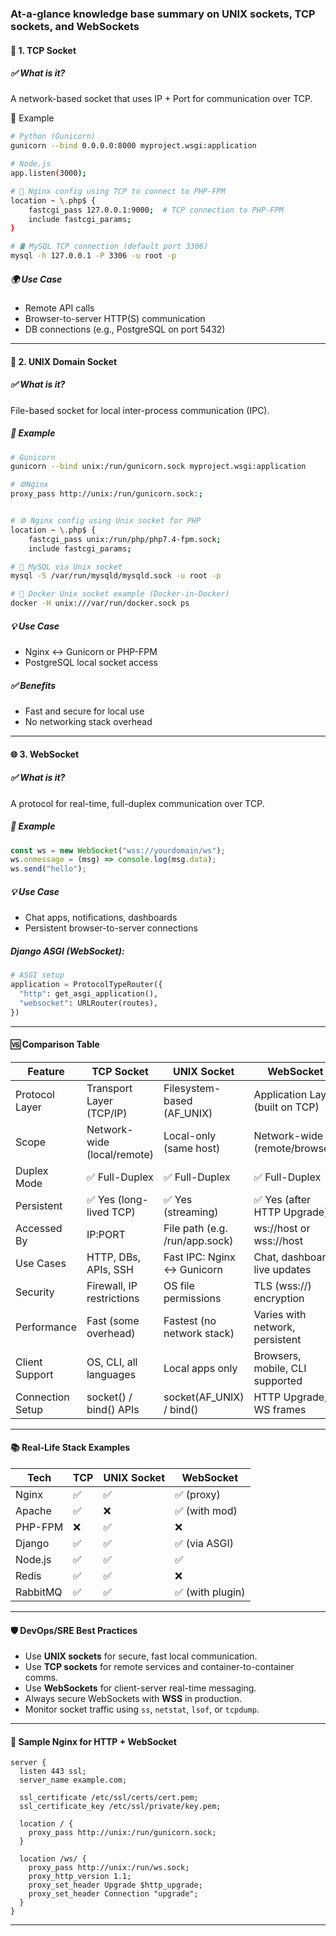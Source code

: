 ### At-a-glance knowledge base summary on UNIX sockets, TCP sockets, and WebSockets

#### 🔌 1. TCP Socket

##### ✅ What is it?
A network-based socket that uses IP + Port for communication over TCP.

🔧 Example
```bash
# Python (Gunicorn)
gunicorn --bind 0.0.0.0:8000 myproject.wsgi:application

# Node.js
app.listen(3000);

# 🧬 Nginx config using TCP to connect to PHP-FPM
location ~ \.php$ {
    fastcgi_pass 127.0.0.1:9000;  # TCP connection to PHP-FPM
    include fastcgi_params;
}

# 🛢️ MySQL TCP connection (default port 3306)
mysql -h 127.0.0.1 -P 3306 -u root -p

```

##### 🌍 Use Case
- Remote API calls
- Browser-to-server HTTP(S) communication
- DB connections (e.g., PostgreSQL on port 5432)

---

#### 📁 2. UNIX Domain Socket

##### ✅ What is it?
File-based socket for local inter-process communication (IPC).

##### 🔧 Example
```bash
# Gunicorn
gunicorn --bind unix:/run/gunicorn.sock myproject.wsgi:application

# ⚙️Nginx
proxy_pass http://unix:/run/gunicorn.sock:;


# ⚙️ Nginx config using Unix socket for PHP
location ~ \.php$ {
    fastcgi_pass unix:/run/php/php7.4-fpm.sock;
    include fastcgi_params;

# 🐬 MySQL via Unix socket
mysql -S /var/run/mysqld/mysqld.sock -u root -p

# 🐳 Docker Unix socket example (Docker-in-Docker)
docker -H unix:///var/run/docker.sock ps


```

##### 💡 Use Case
- Nginx ↔ Gunicorn or PHP-FPM
- PostgreSQL local socket access

##### ✅ Benefits
- Fast and secure for local use
- No networking stack overhead

---

#### 🌐 3. WebSocket

##### ✅ What is it?
A protocol for real-time, full-duplex communication over TCP.

##### 🔧 Example
```js
const ws = new WebSocket("wss://yourdomain/ws");
ws.onmessage = (msg) => console.log(msg.data);
ws.send("hello");
```

##### 💡 Use Case
- Chat apps, notifications, dashboards
- Persistent browser-to-server connections

##### Django ASGI (WebSocket):
```python
# ASGI setup
application = ProtocolTypeRouter({
  "http": get_asgi_application(),
  "websocket": URLRouter(routes),
})
```

---

#### 🆚 Comparison Table

| Feature           | TCP Socket                   | UNIX Socket                    | WebSocket                         |
|------------------|------------------------------|---------------------------------|-----------------------------------|
| Protocol Layer    | Transport Layer (TCP/IP)     | Filesystem-based (AF_UNIX)      | Application Layer (built on TCP)  |
| Scope             | Network-wide (local/remote)  | Local-only (same host)          | Network-wide (remote/browser)     |
| Duplex Mode       | ✅ Full-Duplex               | ✅ Full-Duplex                 | ✅ Full-Duplex                    |
| Persistent        | ✅ Yes (long-lived TCP)      | ✅ Yes (streaming)              | ✅ Yes (after HTTP Upgrade)       |
| Accessed By       | IP:PORT                      | File path (e.g. /run/app.sock)  | ws://host or wss://host           |
| Use Cases         | HTTP, DBs, APIs, SSH         | Fast IPC: Nginx ↔ Gunicorn      | Chat, dashboard, live updates     |
| Security          | Firewall, IP restrictions    | OS file permissions             | TLS (wss://) encryption            |
| Performance       | Fast (some overhead)         | Fastest (no network stack)      | Varies with network, persistent   |
| Client Support    | OS, CLI, all languages       | Local apps only                 | Browsers, mobile, CLI supported   |
| Connection Setup  | socket() / bind() APIs       | socket(AF_UNIX) / bind()        | HTTP Upgrade, WS frames           |
---

#### 📚 Real-Life Stack Examples

| Tech     | TCP | UNIX Socket | WebSocket |
|----------|-----|-------------|-----------|
| Nginx    | ✅  | ✅          | ✅ (proxy) |
| Apache   | ✅  | ❌          | ✅ (with mod) |
| PHP-FPM  | ❌  | ✅          | ❌         |
| Django   | ✅  | ✅          | ✅ (via ASGI) |
| Node.js  | ✅  | ✅          | ✅         |
| Redis    | ✅  | ✅          | ❌         |
| RabbitMQ | ✅  | ✅          | ✅ (with plugin) |

---

#### 🛡️ DevOps/SRE Best Practices

- Use **UNIX sockets** for secure, fast local communication.
- Use **TCP sockets** for remote services and container-to-container comms.
- Use **WebSockets** for client-server real-time messaging.
- Always secure WebSockets with **WSS** in production.
- Monitor socket traffic using `ss`, `netstat`, `lsof`, or `tcpdump`.

---

#### 📄 Sample Nginx for HTTP + WebSocket

```nginx
server {
  listen 443 ssl;
  server_name example.com;

  ssl_certificate /etc/ssl/certs/cert.pem;
  ssl_certificate_key /etc/ssl/private/key.pem;

  location / {
    proxy_pass http://unix:/run/gunicorn.sock;
  }

  location /ws/ {
    proxy_pass http://unix:/run/ws.sock;
    proxy_http_version 1.1;
    proxy_set_header Upgrade $http_upgrade;
    proxy_set_header Connection "upgrade";
  }
}
```

---

